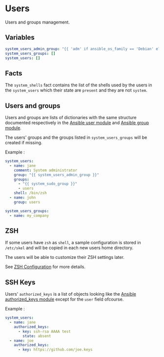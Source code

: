 Users
=====

Users and groups management.

Variables
---------

```yaml
system_users_admin_group: "{{ 'adm' if ansible_os_family == 'Debian' else 'wheel' }}"
system_users_groups: []
system_users: []
```

Facts
-----

The `system_shells` fact contains the list of the shells used by the users
in the `system_users` which their state are `present` and they are not `system`.

Users and groups
----------------

Users and groups are lists of dictionaries with the same structure documented
respectively in the [Ansible user module][] and [Ansible group module][].

The users' groups and the groups listed in `system_users_groups` will
be created if missing.

Example :

```yaml
system_users:
  - name: jane
    comment: System administrator
    group: "{{ system_users_admin_group }}"
    groups:
      - "{{ system_sudo_group }}"
      - users
    shell: /bin/zsh
  - name: john
    group: users

system_users_groups:
  - name: my_company
```

[Ansible user module]: https://docs.ansible.com/ansible/latest/collections/ansible/builtin/user_module.html
[Ansible group module]: https://docs.ansible.com/ansible/latest/collections/ansible/builtin/group_module.html#ansible-collections-ansible-builtin-group-module

ZSH
---

If some users have `zsh` as `shell`, a sample configuration is stored
in `/etc/skel` and will be copied in each new users home directory.

The users will be able to customize their ZSH settings later.

See [ZSH Configuration](zsh.md) for more details.

SSH Keys
--------

Users' `authorized_keys` is a list of objects looking like the
[Ansible authorized_keys module][] except for the `user` field ofcourse.

Example :

```yaml
system_users:
  - name: jane
    authorized_keys:
      - key: ssh-rsa AAAA test
        state: absent
  - name: joe
    authorized_keys:
      - key: https://github.com/joe.keys
```

[Ansible authorized_keys module]: https://docs.ansible.com/ansible/latest/collections/ansible/posix/authorized_key_module.html
